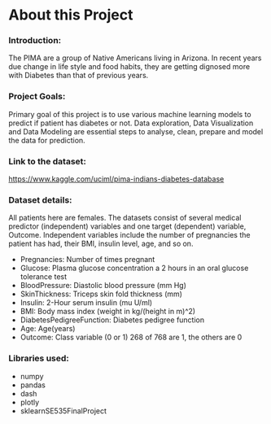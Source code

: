 # About this Project
### Introduction:
The PIMA are a group of Native Americans living in Arizona. In recent years due change in life style and food habits, they are getting dignosed more with Diabetes than that of previous years.

### Project Goals:
Primary goal of this project is to use various machine learning models to predict if patient has diabetes or not. Data exploration, Data Visualization and Data Modeling are essential steps to analyse, clean, prepare and model the data for prediction.

### Link to the dataset:
https://www.kaggle.com/uciml/pima-indians-diabetes-database

### Dataset details:
All patients here are females. The datasets consist of several medical predictor (independent) variables and one target (dependent) variable, Outcome. Independent variables include the number of pregnancies the patient has had, their BMI, insulin level, age, and so on.

* Pregnancies: Number of times pregnant
* Glucose: Plasma glucose concentration a 2 hours in an oral glucose tolerance test
* BloodPressure: Diastolic blood pressure (mm Hg)
* SkinThickness: Triceps skin fold thickness (mm)
* Insulin: 2-Hour serum insulin (mu U/ml)
* BMI: Body mass index (weight in kg/(height in m)^2)
* DiabetesPedigreeFunction: Diabetes pedigree function
* Age: Age(years)
* Outcome: Class variable (0 or 1) 268 of 768 are 1, the others are 0

### Libraries used:
* numpy
* pandas
* dash
* plotly
* sklearnSE535FinalProject
